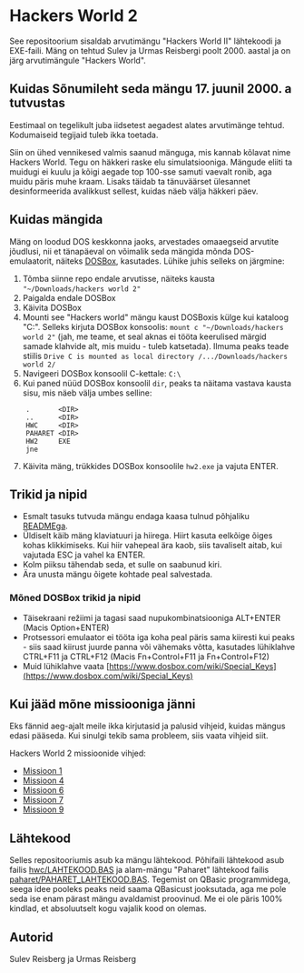 # Hackers World 2

See repositoorium sisaldab arvutimängu "Hackers World II" lähtekoodi ja EXE-faili. Mäng on tehtud Sulev ja Urmas Reisbergi poolt 2000. aastal ja on järg arvutimängule "Hackers World".

## Kuidas Sõnumileht seda mängu 17. juunil 2000. a tutvustas

Eestimaal on tegelikult juba iidsetest aegadest alates arvutimänge tehtud. Kodumaiseid tegijaid tuleb ikka toetada.

Siin on ühed vennikesed valmis saanud mänguga, mis kannab kõlavat nime Hackers World. Tegu on häkkeri raske elu simulatsiooniga. Mängude eliiti ta muidugi ei kuulu ja kõigi aegade top 100-sse samuti vaevalt ronib, aga muidu päris muhe kraam. Lisaks täidab ta tänuväärset ülesannet desinformeerida avalikkust sellest, kuidas näeb välja häkkeri päev.

## Kuidas mängida

Mäng on loodud DOS keskkonna jaoks, arvestades omaaegseid arvutite jõudlusi, nii et tänapäeval on võimalik seda mängida mõnda DOS-emulaatorit, näiteks [DOSBox](https://www.dosbox.com), kasutades. Lühike juhis selleks on järgmine:

1. Tõmba siinne repo endale arvutisse, näiteks kausta `"~/Downloads/hackers world 2"`
2. Paigalda endale DOSBox
3. Käivita DOSBox
4. Mounti see "Hackers world" mängu kaust DOSBoxis külge kui kataloog "C:\". Selleks kirjuta DOSBox konsoolis: `mount c "~/Downloads/hackers world 2"` (jah, me teame, et seal aknas ei tööta keerulised märgid samade klahvide alt, mis muidu - tuleb katsetada). Ilmuma peaks teade stiilis `Drive C is mounted as local directory /.../Downloads/hackers world 2/`
5. Navigeeri DOSBox konsoolil C-kettale: `C:\`
6. Kui paned nüüd DOSBox konsoolil `dir`, peaks ta näitama vastava kausta sisu, mis näeb välja umbes selline:
```
	.       <DIR>
	..      <DIR>
	HWC     <DIR>
	PAHARET <DIR>
	HW2     EXE
	jne
```
7. Käivita mäng, trükkides DOSBox konsoolile `hw2.exe` ja vajuta ENTER.

## Trikid ja nipid

* Esmalt tasuks tutvuda mängu endaga kaasa tulnud põhjaliku [READMEga](LOE_MIND.txt).
* Üldiselt käib mäng klaviatuuri ja hiirega. Hiirt kasuta eelkõige õiges kohas klikkimiseks. Kui hiir vahepeal ära kaob, siis tavaliselt aitab, kui vajutada ESC ja vahel ka ENTER.
* Kolm piiksu tähendab seda, et sulle on saabunud kiri.
* Ära unusta mängu õigete kohtade peal salvestada.

### Mõned DOSBox trikid ja nipid

* Täisekraani režiimi ja tagasi saad nupukombinatsiooniga ALT+ENTER (Macis Option+ENTER)
* Protsessori emulaator ei tööta iga koha peal päris sama kiiresti kui peaks - siis saad kiirust juurde panna või vähemaks võtta, kasutades lühiklahve CTRL+F11 ja CTRL+F12 (Macis Fn+Control+F11 ja Fn+Control+F12)
* Muid lühiklahve vaata [https://www.dosbox.com/wiki/Special_Keys](https://www.dosbox.com/wiki/Special_Keys)

## Kui jääd mõne missiooniga jänni

Eks fännid aeg-ajalt meile ikka kirjutasid ja palusid vihjeid, kuidas mängus edasi pääseda. Kui sinulgi tekib sama probleem, siis vaata vihjeid siit.

Hackers World 2 missioonide vihjed:

* [Missioon 1](vihjed/abi_hw2_1.md)
* [Missioon 4](vihjed/abi_hw2_4.md)
* [Missioon 6](vihjed/abi_hw2_6.md)
* [Missioon 7](vihjed/abi_hw2_7.md)
* [Missioon 9](vihjed/abi_hw2_9.md)


## Lähtekood

Selles repositooriumis asub ka mängu lähtekood. Põhifaili lähtekood asub failis [hwc/LAHTEKOOD.BAS]() ja alam-mängu "Paharet" lähtekood failis [paharet/PAHARET_LAHTEKOOD.BAS](). Tegemist on QBasic programmidega, seega idee pooleks peaks neid saama QBasicust jooksutada, aga me pole seda ise enam pärast mängu avaldamist proovinud. Me ei ole päris 100% kindlad, et absoluutselt kogu vajalik kood on olemas.

## Autorid

Sulev Reisberg ja Urmas Reisberg